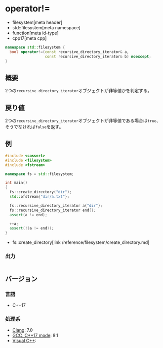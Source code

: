 # operator!=
* filesystem[meta header]
* std::filesystem[meta namespace]
* function[meta id-type]
* cpp17[meta cpp]

```cpp
namespace std::filesystem {
  bool operator!=(const recursive_directory_iterator& a,
                  const recursive_directory_iterator& b) noexcept;
}
```

## 概要
2つの`recursive_directory_iterator`オブジェクトが非等値かを判定する。


## 戻り値
2つの`recursive_directory_iterator`オブジェクトが非等値である場合は`true`、そうでなければ`false`を返す。


## 例
```cpp example
#include <cassert>
#include <filesystem>
#include <fstream>

namespace fs = std::filesystem;

int main()
{
  fs::create_directory("dir");
  std::ofstream{"dir/a.txt"};

  fs::recursive_directory_iterator a{"dir"};
  fs::recursive_directory_iterator end{};
  assert(a != end);

  ++a;
  assert(!(a != end));
}
```
* fs::create_directory[link /reference/filesystem/create_directory.md]

### 出力
```
```

## バージョン
### 言語
- C++17

### 処理系
- [Clang](/implementation.md#clang): 7.0
- [GCC, C++17 mode](/implementation.md#gcc): 8.1
- [Visual C++](/implementation.md#visual_cpp):
